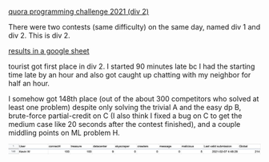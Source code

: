 [quora programming challenge 2021 (div 2)](https://codeforces.com/blog/entry/86539)

There were two contests (same difficulty) on the same day, named div 1 and div 2.  This is div 2.

[results in a google sheet](https://docs.google.com/spreadsheets/d/1xVzryOFrhq7G9YpePcstexg8owvQPyev7EOXogdaI2c/edit#gid=1468680752)

tourist got first place in div 2.  I started 90 minutes late bc I had the starting time late by an hour and also got caught up chatting with my neighbor for half an hour.

I somehow got 148th place (out of the about 300 competitors who solved at least one problem) despite only solving the trivial A and the easy dp B, brute-force partial-credit on C (I also think I fixed a bug on C to get the medium case like 20 seconds after the contest finished), and a couple middling points on ML problem H.

![results](results.png)